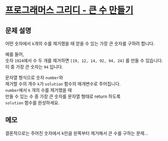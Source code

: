 # [프로그래머스 그리디 - 큰 수 만들기](https://programmers.co.kr/learn/courses/30/lessons/42883)

## 문제 설명

어떤 숫자에서 `k`개의 수를 제거했을 때 얻을 수 있는 가장 큰 숫자를 구하려 합니다.

예를 들어,  
숫자 `1924`에서 수 두 개를 제거하면 `[19, 12, 14, 92, 94, 24]` 를 만들 수 있습니다.  
이 중 가장 큰 숫자는 `94` 입니다.

문자열 형식으로 숫자 `number`와  
제거할 수의 개수 `k`가 `solution` 함수의 매개변수로 주어집니다.  
`number`에서 `k` 개의 수를 제거했을 때  
만들 수 있는 수 중 가장 큰 숫자를 문자열 형태로 return 하도록  
`solution` 함수를 완성하세요.

## 메모

결론적으로는 주어진 숫자에서 k만큼 왼쪽부터 제거해서 큰 수를 구하는 문제...